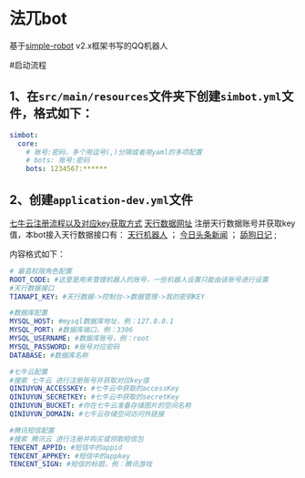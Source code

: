 # 法兀bot
基于[simple-robot](https://github.com/simple-robot) v2.x框架书写的QQ机器人

#启动流程
## 1、在``src/main/resources``文件夹下创建``simbot.yml``文件，格式如下：
```yml
simbot:
  core:
    # 账号:密码，多个用逗号(,)分隔或者用yaml的多项配置
    # bots: 账号:密码
    bots: 1234567:******
```
## 2、创建``application-dev.yml``文件
[七牛云注册流程以及对应key获取方式](http://t.csdn.cn/KStIB)
[天行数据网址](https://www.tianapi.com/) 注册天行数据账号并获取key值，本bot接入天行数据接口有：
    [天行机器人](https://www.tianapi.com/apiview/47) ；
    [今日头条新闻](https://www.tianapi.com/apiview/99) ；
    [舔狗日记](https://www.tianapi.com/apiview/180) ;

内容格式如下：
```yml
# 最高权限角色配置
ROOT_CODE: #这里是用来管理机器人的账号，一些机器人设置只能由该账号进行设置
#天行数据接口
TIANAPI_KEY: #天行数据->控制台->数据管理->我的密钥KEY

#数据库配置
MYSQL_HOST: #mysql数据库地址，例：127.0.0.1
MYSQL_PORT: #数据库端口，例：3306
MYSQL_USERNAME: #数据库账号，例：root
MYSQL_PASSWORD: #账号对应密码
DATABASE: #数据库名称

#七牛云配置
#搜索 七牛云 进行注册账号并获取对应key值
QINIUYUN_ACCESSKEY: #七牛云中获取的accessKey
QINIUYUN_SECRETKEY: #七牛云中获取的secretKey
QINIUYUN_BUCKET: #你在七牛云准备存储图片的空间名称
QINIUYUN_DOMAIN: #七牛云存储空间访问外链接

#腾讯短信配置
#搜索 腾讯云 进行注册并购买或领取短信包
TENCENT_APPID: #短信中的appid
TENCENT_APPKEY: #短信中的appkey
TENCENT_SIGN: #短信的标题，例：腾讯游戏
```
